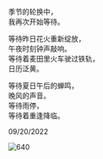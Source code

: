 季节的轮换中，  
我再次开始等待。  

等待昨日花火重新绽放，  
午夜时刻钟声敲响。  
等待着麦田里火车驶过铁轨，  
日历泛黄。  

等待夏日午后的蝉鸣，  
晚风的声音。  
等待雨停，  
等待着重逢降临。  

09/20/2022  

![640](https://github.com/yifanwow/esilhmt/assets/64716158/40ab92be-1fac-44a7-90d2-48682ebd12b3)

